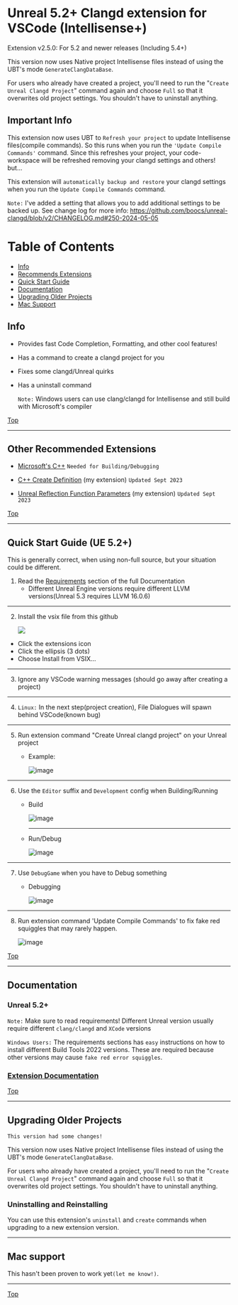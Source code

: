 
# Unreal 5.2+ Clangd extension for VSCode (Intellisense+)

Extension v2.5.0: For 5.2 and newer releases (Including 5.4+)

This version now uses Native project Intellisense files instead of using the UBT's mode `GenerateClangDataBase`.

For users who already have created a project, you'll need to run the "`Create Unreal Clangd Project`" command again and choose `Full` so that it overwrites old project settings. You shouldn't have to uninstall anything.

## Important Info

This extension now uses UBT to  `Refresh your project` to update Intellisense files(compile commands). So this runs when you run the `'Update Compile Commands'` command.
Since this refreshes your project, your code-workspace will be refreshed removing your clangd settings and others! but...

This extension will `automatically backup and restore` your clangd settings when you run the `Update Compile Commands` command.

`Note:` I've added a setting that allows you to add additional settings to be backed up.
See change log for more info: https://github.com/boocs/unreal-clangd/blob/v2/CHANGELOG.md#250-2024-05-05


# Table of Contents
- [Info](#info)
- [Recommends Extensions](#other-recommended-extensions)
- [Quick Start Guide](#quick-start-guide-ue-52)
- [Documentation](#documentation)
- [Upgrading Older Projects](#upgrading-older-projects)
- [Mac Support](#mac-support)


## Info

* Provides fast Code Completion, Formatting, and other cool features!

* Has a command to create a clangd project for you
  
* Fixes some clangd/Unreal quirks

* Has a uninstall command

  `Note:` Windows users can use clang/clangd for Intellisense and still build with Microsoft's compiler

[Top](#unreal-52-clangd-extension-for-vscode-intellisense)

---
## Other Recommended Extensions

* [Microsoft's C++](https://marketplace.visualstudio.com/items?itemName=ms-vscode.cpptools) `Needed for Building/Debugging`
 
* [C++ Create Definition](https://github.com/boocs/cpp-create-definition) (my extension) `Updated Sept 2023`

* [Unreal Reflection Function Parameters](https://github.com/boocs/UE-Reflection-Func-Params) (my extension) `Updated Sept 2023`

[Top](#unreal-52-clangd-extension-for-vscode-intellisense)

---
## Quick Start Guide (UE 5.2+)
This is generally correct, when using  non-full source, but your situation could be different.

1. Read the [Requirements](https://github.com/boocs/unreal-clangd/tree/v2#readme) section of the full Documentation
    - Different Unreal Engine versions require different LLVM versions(Unreal 5.3 requires LLVM 16.0.6)

  ---

2. Install the vsix file from this github

    ![](https://user-images.githubusercontent.com/62588629/225083466-39ca4a93-e06a-4a04-83ba-82d60b548513.png)

- Click the extensions icon
- Click the ellipsis (3 dots)
- Choose Install from VSIX...

---


3. Ignore any VSCode warning messages (should go away after creating a project)
    
  ---

4. `Linux:` In the next step(project creation), File Dialogues will spawn behind VSCode(known bug)

  ---

5. Run extension command "Create Unreal clangd project" on your Unreal project
    - Example:

      ![image](https://user-images.githubusercontent.com/62588629/225809141-01e39abf-0928-4cc4-a5e9-f5e3c2a82c52.png)

  ---
6. Use the `Editor` suffix and `Development` config when Building/Running
    - Build
    
      ![image](https://github.com/boocs/unreal-clangd/assets/62588629/fbada348-a3a5-42ed-ad2f-d02255d70c3d)

      ---
    - Run/Debug
    
      ![image](https://github.com/boocs/unreal-clangd/assets/62588629/b651f4e3-0fab-43da-b5e7-02fb8cec24e7)

  ---

7. Use `DebugGame` when you have to Debug something
    - Debugging
    
      ![image](https://github.com/boocs/unreal-clangd/assets/62588629/72ef61c0-bf11-48cb-9d3b-fd03253689d7)

  ---

8. Run extension command 'Update Compile Commands' to fix fake red squiggles that may rarely happen.

    ![image](https://user-images.githubusercontent.com/62588629/231914528-3808d25e-1d18-439f-82bd-e325db58460a.png)

[Top](#unreal-52-clangd-extension-for-vscode-intellisense)

---
## Documentation
### Unreal 5.2+
`Note:` Make sure to read requirements! Different Unreal version usually require different `clang/clangd` and `XCode` versions

`Windows Users:` The requirements sections has `easy` instructions on how to install different Build Tools 2022 versions. These are required because other versions may cause `fake red error squiggles`.

### [**Extension Documentation**](https://github.com/boocs/unreal-clangd/tree/v2#readme)

[Top](#unreal-52-clangd-extension-for-vscode-intellisense)

---
## Upgrading Older Projects

`This version had some changes!`

This version now uses Native project Intellisense files instead of using the UBT's mode `GenerateClangDataBase`.

For users who already have created a project, you'll need to run the "`Create Unreal Clangd Project`" command again and choose `Full` so that it overwrites old project settings. You shouldn't have to uninstall anything.

### Uninstalling and Reinstalling
You can use this extension's `uninstall` and `create` commands when upgrading to a new extension version. 


---
## Mac support

This hasn't been proven to work yet`(let me know!)`. 

---
[Top](#unreal-52-clangd-extension-for-vscode-intellisense)